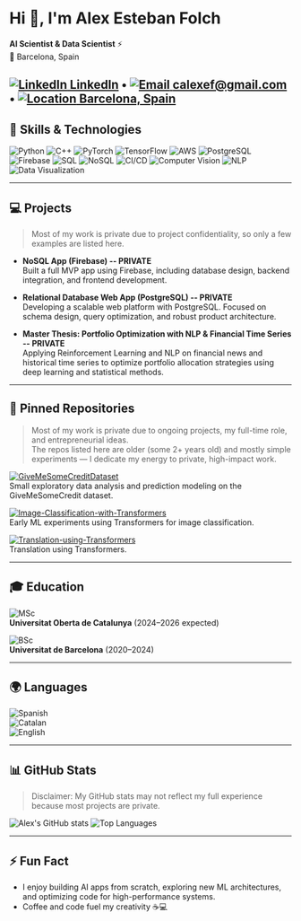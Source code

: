# Hi 👋, I'm Alex Esteban Folch

**AI Scientist & Data Scientist** ⚡  
📍 Barcelona, Spain  


[<img src="https://img.icons8.com/ios-filled/25/0A66C2/linkedin.png" alt="LinkedIn"/> LinkedIn](https://linkedin.com/in/alex-esteban-folch-809788254/) •
[<img src="https://img.icons8.com/ios-glyphs/25/EA4335/gmail.png" alt="Email"/> calexef@gmail.com](mailto:calexef@gmail.com) •
[<img src="https://img.icons8.com/ios-filled/25/FAB005/worldwide-location.png" alt="Location"/> Barcelona, Spain](#)
---

## 🧰 Skills & Technologies

![Python](https://img.shields.io/badge/Python-3776AB?style=for-the-badge&logo=python&logoColor=white)
![C++](https://img.shields.io/badge/C++-00599C?style=for-the-badge&logo=c%2B%2B&logoColor=white)
![PyTorch](https://img.shields.io/badge/PyTorch-EE4C2C?style=for-the-badge&logo=pytorch&logoColor=white)
![TensorFlow](https://img.shields.io/badge/TensorFlow-FF6F00?style=for-the-badge&logo=tensorflow&logoColor=white)
![AWS](https://img.shields.io/badge/AWS-232F3E?style=for-the-badge&logo=amazon-aws&logoColor=white)
![PostgreSQL](https://img.shields.io/badge/PostgreSQL-336791?style=for-the-badge&logo=postgresql&logoColor=white)
![Firebase](https://img.shields.io/badge/Firebase-FFCA28?style=for-the-badge&logo=firebase&logoColor=black)
![SQL](https://img.shields.io/badge/SQL-003B57?style=for-the-badge&logo=mysql&logoColor=white)
![NoSQL](https://img.shields.io/badge/NoSQL-FF9900?style=for-the-badge)
![CI/CD](https://img.shields.io/badge/CI/CD-0052CC?style=for-the-badge)
![Computer Vision](https://img.shields.io/badge/Computer%20Vision-4285F4?style=for-the-badge)
![NLP](https://img.shields.io/badge/NLP-6f42c1?style=for-the-badge)
![Data Visualization](https://img.shields.io/badge/Data%20Viz-F7DF1E?style=for-the-badge)

---

## 💻 Projects

> Most of my work is private due to project confidentiality, so only a few examples are listed here.  

- **NoSQL App (Firebase) -- PRIVATE**  
  Built a full MVP app using Firebase, including database design, backend integration, and frontend development.  

- **Relational Database Web App (PostgreSQL) -- PRIVATE**  
  Developing a scalable web platform with PostgreSQL. Focused on schema design, query optimization, and robust product architecture.  

- **Master Thesis: Portfolio Optimization with NLP & Financial Time Series -- PRIVATE**  
  Applying Reinforcement Learning and NLP on financial news and historical time series to optimize portfolio allocation strategies using deep learning and statistical methods.

---
## 📌 Pinned Repositories

> Most of my work is private due to ongoing projects, my full-time role, and entrepreneurial ideas.  
> The repos listed here are older (some 2+ years old) and mostly simple experiments — I dedicate my energy to private, high-impact work.

[![GiveMeSomeCreditDataset](https://github-readme-stats.vercel.app/api/pin/?username=guinik&repo=GiveMeSomeCreditDataset&theme=radical)](https://github.com/guinik/GiveMeSomeCreditDataset)  
Small exploratory data analysis and prediction modeling on the GiveMeSomeCredit dataset.

[![Image-Classification-with-Transformers](https://github-readme-stats.vercel.app/api/pin/?username=guinik&repo=Image-Classification-with-Transformers&theme=radical)](https://github.com/guinik/Image-Classification-with-Transformers)  
Early ML experiments using Transformers for image classification.

[![Translation-using-Transformers](https://github-readme-stats.vercel.app/api/pin/?username=guinik&repo=Translation-using-Transformers&theme=radical)](https://github.com/guinik/Translation-using-Transformers)  
Translation using Transformers.

---
## 🎓 Education

![MSc](https://img.shields.io/badge/MSc-Data%20Science-4AB197?style=for-the-badge)  
**Universitat Oberta de Catalunya** (2024–2026 expected)  

![BSc](https://img.shields.io/badge/BSc-Physics-4A90E2?style=for-the-badge)  
**Universitat de Barcelona** (2020–2024)  

---

## 🌍 Languages

![Spanish](https://img.shields.io/badge/Spanish-Native-red?style=for-the-badge)  
![Catalan](https://img.shields.io/badge/Catalan-Native-orange?style=for-the-badge)  
![English](https://img.shields.io/badge/English-Advanced-blue?style=for-the-badge)  

---

## 📊 GitHub Stats

> Disclaimer: My GitHub stats may not reflect my full experience because most projects are private.  

![Alex's GitHub stats](https://github-readme-stats.vercel.app/api?username=guinik&show_icons=true&theme=radical)
![Top Languages](https://github-readme-stats.vercel.app/api/top-langs/?username=guinik&layout=compact&theme=radical)

---

## ⚡ Fun Fact

- I enjoy building AI apps from scratch, exploring new ML architectures, and optimizing code for high-performance systems.  
- Coffee and code fuel my creativity ☕💻
